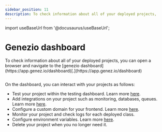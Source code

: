 ```yaml
---
sidebar_position: 11
description: To check information about all of your deployed projects, you can open a browser and navigate to the genezio dashboard.
---
```


import useBaseUrl from '@docusaurus/useBaseUrl';

# Genezio dashboard

<head>
  <title>Genezio dashboard | Genezio Documentation</title>
</head>
To check information about all of your deployed projects, you can open a browser and navigate to the [genezio dashboard](https://app.genez.io/dashboard)[.](https://app.genez.io/dashboard)

<figure style={{textAlign:"center", marginLeft:"0"}}><img style={{cursor:"pointer"}} src={useBaseUrl("/img/image (17).webp")} alt=""/><figcaption></figcaption></figure>

On the dashboard, you can interact with your projects as follows:

- Test your project within the testing dashboard. Learn more [here](/docs/features/testing).
- Add integrations on your project such as monitoring, databases, queues. Learn more [here](/docs/integrations/).
- Configure a custom domain for your frontend. Learn more [here](/docs/features/custom-domain-configuration).
- Monitor your project and check logs for each deployed class.
- Configure environment variables. Learn more [here](/docs/project-structure/backend-envinronment-variables).
- Delete your project when you no longer need it.
